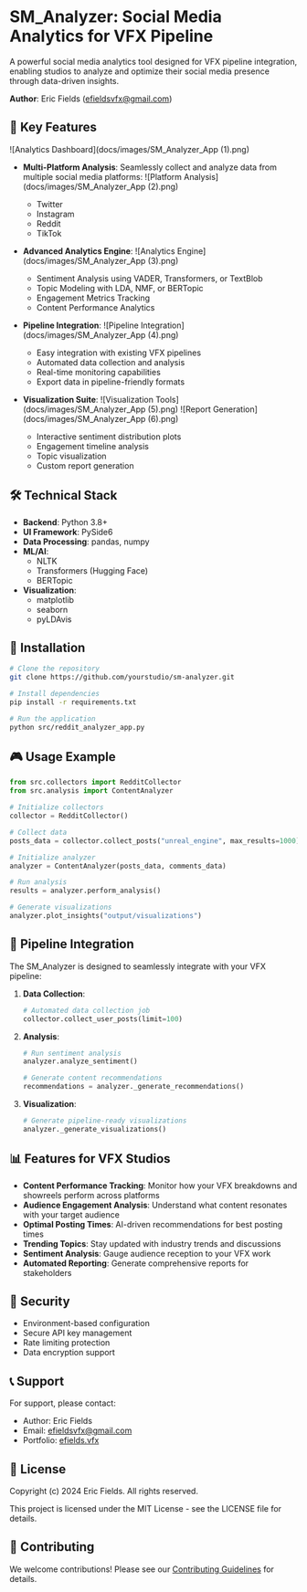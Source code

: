 # SM_Analyzer: Social Media Analytics for VFX Pipeline

A powerful social media analytics tool designed for VFX pipeline integration, enabling studios to analyze and optimize their social media presence through data-driven insights.

**Author**: Eric Fields (efieldsvfx@gmail.com)

## 🚀 Key Features

![Analytics Dashboard](docs/images/SM_Analyzer_App (1).png)

- **Multi-Platform Analysis**: Seamlessly collect and analyze data from multiple social media platforms:
  ![Platform Analysis](docs/images/SM_Analyzer_App (2).png)
  - Twitter
  - Instagram
  - Reddit
  - TikTok

- **Advanced Analytics Engine**:
  ![Analytics Engine](docs/images/SM_Analyzer_App (3).png)
  - Sentiment Analysis using VADER, Transformers, or TextBlob
  - Topic Modeling with LDA, NMF, or BERTopic
  - Engagement Metrics Tracking
  - Content Performance Analytics

- **Pipeline Integration**:
  ![Pipeline Integration](docs/images/SM_Analyzer_App (4).png)
  - Easy integration with existing VFX pipelines
  - Automated data collection and analysis
  - Real-time monitoring capabilities
  - Export data in pipeline-friendly formats

- **Visualization Suite**:
  ![Visualization Tools](docs/images/SM_Analyzer_App (5).png)
  ![Report Generation](docs/images/SM_Analyzer_App (6).png)
  - Interactive sentiment distribution plots
  - Engagement timeline analysis
  - Topic visualization
  - Custom report generation

## 🛠 Technical Stack

- **Backend**: Python 3.8+
- **UI Framework**: PySide6
- **Data Processing**: pandas, numpy
- **ML/AI**: 
  - NLTK
  - Transformers (Hugging Face)
  - BERTopic
- **Visualization**: 
  - matplotlib
  - seaborn
  - pyLDAvis

## 🔧 Installation

```bash
# Clone the repository
git clone https://github.com/yourstudio/sm-analyzer.git

# Install dependencies
pip install -r requirements.txt

# Run the application
python src/reddit_analyzer_app.py
```

## 🎮 Usage Example

```python
from src.collectors import RedditCollector
from src.analysis import ContentAnalyzer

# Initialize collectors
collector = RedditCollector()

# Collect data
posts_data = collector.collect_posts("unreal_engine", max_results=1000)

# Initialize analyzer
analyzer = ContentAnalyzer(posts_data, comments_data)

# Run analysis
results = analyzer.perform_analysis()

# Generate visualizations
analyzer.plot_insights("output/visualizations")
```

## 🔄 Pipeline Integration

The SM_Analyzer is designed to seamlessly integrate with your VFX pipeline:

1. **Data Collection**:
   ```python
   # Automated data collection job
   collector.collect_user_posts(limit=100)
   ```

2. **Analysis**:
   ```python
   # Run sentiment analysis
   analyzer.analyze_sentiment()
   
   # Generate content recommendations
   recommendations = analyzer._generate_recommendations()
   ```

3. **Visualization**:
   ```python
   # Generate pipeline-ready visualizations
   analyzer._generate_visualizations()
   ```

## 📊 Features for VFX Studios

- **Content Performance Tracking**: Monitor how your VFX breakdowns and showreels perform across platforms
- **Audience Engagement Analysis**: Understand what content resonates with your target audience
- **Optimal Posting Times**: AI-driven recommendations for best posting times
- **Trending Topics**: Stay updated with industry trends and discussions
- **Sentiment Analysis**: Gauge audience reception to your VFX work
- **Automated Reporting**: Generate comprehensive reports for stakeholders

## 🔐 Security

- Environment-based configuration
- Secure API key management
- Rate limiting protection
- Data encryption support

## 📞 Support

For support, please contact:
- Author: Eric Fields
- Email: efieldsvfx@gmail.com
- Portfolio: [efields.vfx](https://efields.vfx)

## 📝 License

Copyright (c) 2024 Eric Fields. All rights reserved.

This project is licensed under the MIT License - see the LICENSE file for details.

## 🤝 Contributing

We welcome contributions! Please see our [Contributing Guidelines](CONTRIBUTING.md) for details.

